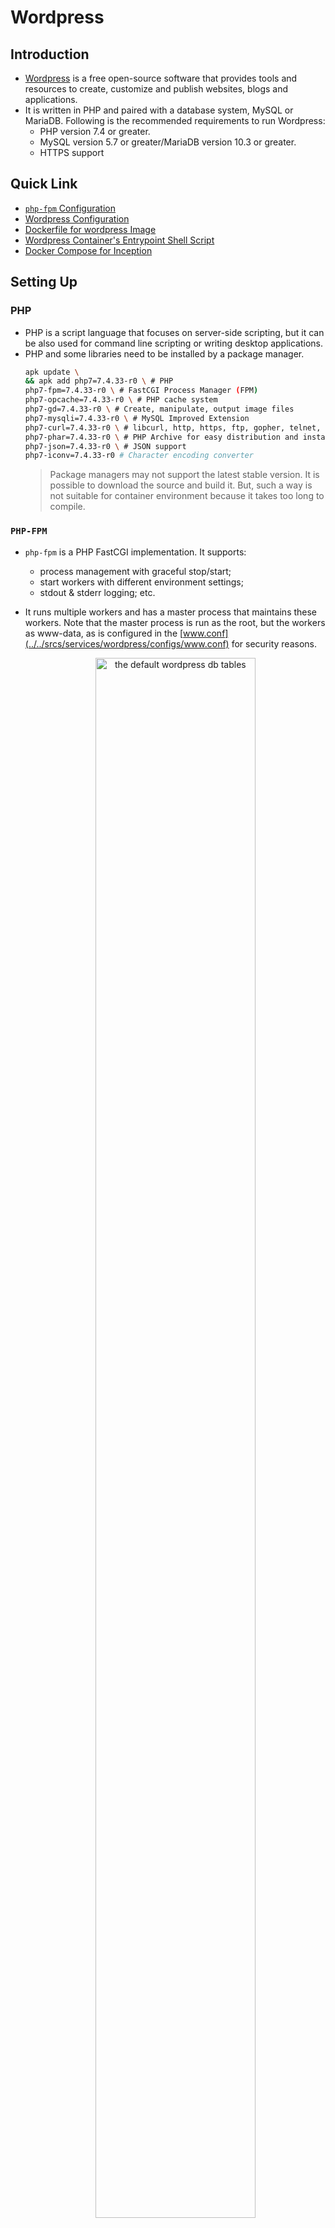 # Wordpress
## Introduction
- [Wordpress](https://wordpress.org/) is a free open-source software that provides tools and resources to create, customize and publish websites, blogs and applications.
- It is written in PHP and paired with a database system, MySQL or MariaDB. Following is the recommended requirements to run Wordpress:
  - PHP version 7.4 or greater.
  - MySQL version 5.7 or greater/MariaDB version 10.3 or greater.
  - HTTPS support

## Quick Link
- [`php-fpm` Configuration](../../srcs/services/wordpress/configs/php.ini)
- [Wordpress Configuration](../../srcs/services/wordpress/configs/www.conf)
- [Dockerfile for wordpress Image](../../srcs/services/wordpress/Dockerfile)
- [Wordpress Container's Entrypoint Shell Script](../../srcs/services/wordpress/wp_entrypoint.sh)
- [Docker Compose for Inception](../../srcs/docker-compose.yml)

## Setting Up
### PHP
- PHP is a script language that focuses on server-side scripting, but it can be also used for command line scripting or writing desktop applications.
- PHP and some libraries need to be installed by a package manager.
	```bash
	apk update \
	&& apk add php7=7.4.33-r0 \ # PHP
	php7-fpm=7.4.33-r0 \ # FastCGI Process Manager (FPM)
	php7-opcache=7.4.33-r0 \ # PHP cache system
	php7-gd=7.4.33-r0 \ # Create, manipulate, output image files
	php7-mysqli=7.4.33-r0 \ # MySQL Improved Extension
	php7-curl=7.4.33-r0 \ # libcurl, http, https, ftp, gopher, telnet, etc.
	php7-phar=7.4.33-r0 \ # PHP Archive for easy distribution and installation
	php7-json=7.4.33-r0 \ # JSON support
	php7-iconv=7.4.33-r0 # Character encoding converter
	```
	> Package managers may not support the latest stable version. It is possible to download the source and build it. But, such a way is not suitable for container environment because it takes too long to compile.
### `PHP-FPM`
- `php-fpm` is a PHP FastCGI implementation. It supports:
  - process management with graceful stop/start;
  - start workers with different environment settings;
  - stdout & stderr logging; etc.
- It runs multiple workers and has a master process that maintains these workers. Note that the master process is run as the root, but the workers as www-data, as is configured in the [www.conf](../../srcs/services/wordpress/configs/www.conf) for security reasons.
  <figure>
    <p align="center">
    <img src="../assets/services/wordpress/wp_workers.png" alt="the default wordpress db tables" style="width: 80%; height: 80%; ">
    </p>
  </figure>

  - The number and behaviour of worker processes can be configured. Refer to the commented guide below.
    ```
    ; Choose how the process manager will control the number of child processes.
    ; Possible Values:
    ;   static  - a fixed number (pm.max_children) of child processes;
    ;   dynamic - the number of child processes are set dynamically based on the
    ;             following directives. With this process management, there will be
    ;             always at least 1 children.
    ;             pm.max_children      - the maximum number of children that can
    ;                                    be alive at the same time.
    ;             pm.start_servers     - the number of children created on startup.
    ;             pm.min_spare_servers - the minimum number of children in 'idle'
    ;                                    state (waiting to process). If the number
    ;                                    of 'idle' processes is less than this
    ;                                    number then some children will be created.
    ;             pm.max_spare_servers - the maximum number of children in 'idle'
    ;                                    state (waiting to process). If the number
    ;                                    of 'idle' processes is greater than this
    ;                                    number then some children will be killed.
    ;  ondemand - no children are created at startup. Children will be forked when
    ;             new requests will connect. The following parameter are used:
    ;             pm.max_children           - the maximum number of children that
    ;                                         can be alive at the same time.
    ;             pm.process_idle_timeout   - The number of seconds after which
    ;                                         an idle process will be killed.
    ; Note: This value is mandatory.
    ```
- In this project, since `php-fpm` is expected to communicate with the NGINX container only, it is configured to bind the listening socket to the specific address that is on the same LAN as the NGINX container, and is allowed to listen only the requests from the IP address of the NGINX container.
  ```
  ; part of www.conf
  ; Bind to the IP address which is on the same LAN as the NGINX container (172.18.0.4)
  listen = 172.18.0.3:9000

  ; Allow to listen requests from the NGINX container only
  listen.allowed_clients = 172.18.0.4
  ```
> In order to run `php-fpm` as a foreground process that keeps a container running, it must be started with a `-F` option which is the same as `--nodaemonize`.

#### FastCGI
- FastCGI is the next generation to the Common Gateway Protocol ([CGI](https://www.rfc-editor.org/rfc/rfc3875)).
- Two major differences are:
  - The CGI process does not terminate everytime after returing output data. Instead, it waits for the next request.
  - Supports remote access, does not need to run on the same host as the web server.
- These changes reduces server load, and time (does not need to start the script every single time) and resource consumption (processes are not required to be forked as many time as the script is requested).

### MySQL
- A MySQL or MariaDB server stores contents of the websites, such as posts and comments, and user data.
- The database server must be accessibe by `php-fpm` (either running in local host or the Wordpress app must access the database as a user that has remote access to the database).
- `mysql-client` package must be installed in the Wordpress container.
  ```bash
  apk add mysql-client
  ```
- Below is the list of tables in the default Wordpress database.
  <figure>
    <p align="center">
    <img src="../assets/services/wordpress/wp_db_table.png" alt="the default wordpress db tables" style="width: 50%; height: 70%; ">
    </p>
  </figure>

### Web Server (NGINX/Apache or else)
- In this project, NGINX is configured as a web server that sits before `php-fpm` application to receive requests from clients and pass it to the application in accordance with CGI protocol.
    ```
    location ~ \.php$ {
      # NOTE: You should have "cgi.fix_pathinfo = 0;" in php.ini
      include /etc/nginx/fastcgi.conf;
      fastcgi_intercept_errors on;
      fastcgi_pass 172.18.0.3:9000;
    }
    ```

  - The location block configuration above shows that any request for php script will be passed to the FastCGI server in the Wordpress container and CGI meta-variables will be set as are defined in `/etc/nginx/fastcgi.conf`.
- NGINX needs to set up TLS layer to ensure secure connection between the client and the Wordpress application. Refer to [TLS section on NGINX](NGINX.md#setting-up-a-tls-layer).

## Installing and Configuring Wordpress
- Once the database, the web server, and the FastCGI server is set, the Wordpress needs to be installed and configured, such that the scripts can communicate with the services.
- Wordpress can be downloaded and extracted by the commands below.
  ```bash
    curl -O https://wordpress.org/latest.tar.gz
    tar -xzvf latest.tar.gz
  ```
- Then, Wordpress can be configured by editting `wp-config.php` or by loading `wp-admin/setup-config.php` in the web browser.
- But, in this project, [`wp-cli`](https://make.wordpress.org/cli/) was used to install and configure Wordpress in CLI environment inside a docker container.

### `wp-cli`
- `wp-cli` is the command line tool for managing Wordpress sites.
- The recommended way to install is by downloading the `Phar` (PHP archive) build. (`php7-phar` needs to be installed to run the command).
  ```bash
  # Download wp-cli.phar
  curl -O https://raw.githubusercontent.com/wp-cli/builds/gh-pages/phar/wp-cli.phar

  # Make the file executable and rename it as wp
  chmod +x wp-cli.phar
  mv wp-cli.phar /usr/local/bin/wp

  # Check if it works
  wp --info
  ```
- Then, the latest version of Wordpress can be downloaded by running a following command. Read [this document](https://developer.wordpress.org/cli/commands/core/download/) for details about options.
  ```bash
  wp core download --path={where Wordpress will be downloaded}
  ```
- After changing directory to the root of Wordpress, create and configure `wp-config.php`. Read [this document](https://developer.wordpress.org/cli/commands/config/create/) for details about options.
  ```bash
  wp config create --dbhost={database host} --dbname={database name} --dbuser={database user}--dbpass={databse password}
  ```
- Create the database based on `wp-config.php`. `wp-cli` will connect to the database server and try to create Wordpress database and set up necessary tables. `mysql-client` must have been installed, and if the connection is remote, the database user must have permissions for remote access. Read [this document](https://developer.wordpress.org/cli/commands/db/create/) for details about options.
  ```bash
  wp db create
  ```
- Install Wordpress. Read [this document](https://developer.wordpress.org/cli/commands/core/install/) for details about options.
  ```bash
  wp core install --url={wp site url} --title={page title} --admin_user={admin user} --admin_password={admin password} --admin_email={admin email}
  ```
- Wordpress website will be able to be accessed by the hosting NGINX server's name or its IP address (if everything was done properly...).
  <figure>
    <p align="center">
    <img src="../assets/services/wordpress/wp_site.png" alt="wordpress website screenshot" style="width: 80%; height: 80%; ">
    </p>
  </figure>
- The full list of `wp-cli` commands can be found in [this link](https://developer.wordpress.org/cli/commands/).
> It is important that both the NGINX container and the Wordpress container must be able to access Wordpress scripts. (docker volume was used in this project.)

#### Do Not Run `wp-cli` as Root!
- It is not recommended to run `wp-cli` commands as the system's root user for security reasons. Read [this discussion](https://github.com/wp-cli/wp-cli/pull/973) for further details.
- In this project, in order to avoid running `wp-cli` as root in a container, [`su-exec`](https://github.com/ncopa/su-exec) is used to run `wp-cli` commands as a system user `www-data`. 
  > [`gosu`](https://github.com/tianon/gosu) is an alternative command for `su-exec`, but `gosu` is slightly more heavier and cannot be installed via `apk` in Alpine Linux while `su-exec` can. There were 2.3MB difference between the final image that used `gosu` and the other one that used `su-exec`.
- At first, `su` with `-c` option was tried, but since `su` requires tty connection, it was not possible to run as a system user that does not have a loginable shell.
- `gosu` and `su-exec` uses `exec` internally after switching the user as requested. It does not require TTY connection and has no signal-forwarding issue like `su` or `sudo`.
  > Note that `su` or `sudo` may cause siganl-forwarding issue inside a container, since they `fork` before `exec` while `gosu` and `su-exec` do not.
  <figure>
    <p align="center">
    <img src="../assets/services/wordpress/gosu_example.png" alt="gosu's advantage in one picture" style="width: 80%; height: 80%; ">
    </p>
  </figure>
  

## Reference
- [www.php.net. (n.d.). PHP: FastCGI Process Manager (FPM) - Manual. [online]](https://www.php.net/manual/en/install.fpm.php)
- [www.php.net. (n.d.). PHP: Nginx 1.4.x on Unix systems - Manual. [online]](https://www.php.net/manual/en/install.unix.nginx.php)
- [www.php.net. (n.d.). PHP: Description of core php.ini directives - Manual. [online]](https://www.php.net/manual/en/ini.core.php#ini.cgi.fix-pathinfo)
- [www.php.net. (n.d.). PHP: Configuration - Manual. [online]](https://www.php.net/manual/en/install.fpm.configuration.php)
- [WP-CLI. (2017). Installing. [online]](https://make.wordpress.org/cli/handbook/guides/installing/)
- [WP-CLI. (2017). Quick Start. [online]](https://make.wordpress.org/cli/handbook/guides/quick-start/#practical-examples)
- [help.superhosting.bg. (2016). What is CGI, FastCGI? [online]](https://help.superhosting.bg/en/cgi-common-gateway-interface-fastcgi.html)